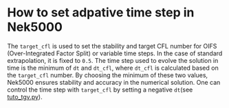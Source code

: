 # How to set adpative time step in Nek5000

The `target_cfl` is used to set the stability and target CFL number for OIFS (Over-Integrated Factor Split) or variable time steps. In the case of standard extrapolation, it is fixed to `0.5`. The time step used to evolve the solution in time is the minimum of `dt` and `dt_cfl`, where `dt_cfl` is calculated based on the `target_cfl` number. By choosing the minimum of these two values, Nek5000 ensures stability and accuracy in the numerical solution. One can control the time step with `target_cfl` by setting a negative `dt`(see [tuto_tgv.py](https://github.com/snek5000/snek5000/tree/main/docs/examples/scripts/tuto_tgv.py)).
